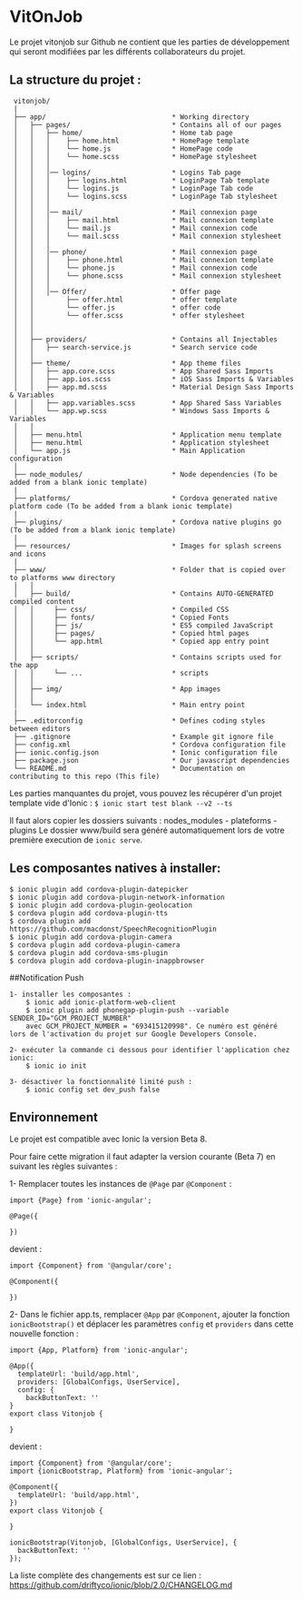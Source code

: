 # VitOnJob

Le projet vitonjob sur Github ne contient que les parties de développement qui seront modifiées par les différents
collaborateurs du projet.

## La structure du projet :

```
 vitonjob/
 |
 ├── app/                               * Working directory
 │   ├── pages/                         * Contains all of our pages
 │   │   ├── home/                      * Home tab page
 │   │   │    ├── home.html             * HomePage template
 │   │   │    └── home.js               * HomePage code
 │   │   │    └── home.scss             * HomePage stylesheet
 │   │   │
 │   │   │── logins/                    * Logins Tab page
 │   │   │    ├── logins.html           * LoginPage Tab template
 │   │   │    └── logins.js             * LoginPage Tab code
 │   │   │    └── logins.scss           * LoginPage Tab stylesheet
 │   │   │
 │   │   │── mail/                      * Mail connexion page
 │   │   │    ├── mail.html             * Mail connexion template
 │   │   │    └── mail.js               * Mail connexion code
 │   │   │    └── mail.scss             * Mail connexion stylesheet
 │   │   │
 │   │   │── phone/                     * Mail connexion page
 │   │   │    ├── phone.html            * Mail connexion template
 │   │   │    └── phone.js              * Mail connexion code
 │   │   │    └── phone.scss            * Mail connexion stylesheet
 │   │   │
 │   │   │── Offer/                     * Offer page
 │   │        ├── offer.html            * offer template
 │   │        └── offer.js              * offer code
 │   │        └── offer.scss            * offer stylesheet
 │   │
 │   │
 │   ├── providers/                     * Contains all Injectables
 │   │   ├── search-service.js          * Search service code
 │   │
 │   ├── theme/                         * App theme files
 │   │   ├── app.core.scss              * App Shared Sass Imports
 │   │   ├── app.ios.scss               * iOS Sass Imports & Variables
 │   │   ├── app.md.scss                * Material Design Sass Imports & Variables
 │   │   ├── app.variables.scss         * App Shared Sass Variables
 │   │   └── app.wp.scss                * Windows Sass Imports & Variables
 │   │
 │   ├── menu.html                      * Application menu template
 │   ├── menu.html                      * Application stylesheet
 │   └── app.js                         * Main Application configuration
 │
 ├── node_modules/                      * Node dependencies (To be added from a blank ionic template)
 |
 ├── platforms/                         * Cordova generated native platform code (To be added from a blank ionic template)
 |
 ├── plugins/                           * Cordova native plugins go (To be added from a blank ionic template)
 |
 ├── resources/                         * Images for splash screens and icons
 |
 ├── www/                               * Folder that is copied over to platforms www directory
 │   │
 │   ├── build/                         * Contains AUTO-GENERATED compiled content
 │   │     ├── css/                     * Compiled CSS
 │   │     ├── fonts/                   * Copied Fonts
 │   │     ├── js/                      * ES5 compiled JavaScript
 │   │     ├── pages/                   * Copied html pages
 │   │     └── app.html                 * Copied app entry point
 │   │
 │   ├── scripts/                       * Contains scripts used for the app
 │   │     └── ...                      * scripts
 │   │
 │   ├── img/                           * App images
 │   │
 │   └── index.html                     * Main entry point
 |
 ├── .editorconfig                      * Defines coding styles between editors
 ├── .gitignore                         * Example git ignore file
 ├── config.xml                         * Cordova configuration file
 ├── ionic.config.json                  * Ionic configuration file
 ├── package.json                       * Our javascript dependencies
 └── README.md                          * Documentation on contributing to this repo (This file)
 ```
Les parties manquantes du projet, vous pouvez les récupérer d'un projet template vide d'Ionic :
`$ ionic start test blank --v2 --ts`

Il faut alors copier les dossiers suivants : nodes_modules - plateforms - plugins
Le dossier www/build sera généré automatiquement lors de votre première execution de `ionic serve`.

## Les composantes natives à installer:

```
$ ionic plugin add cordova-plugin-datepicker
$ ionic plugin add cordova-plugin-network-information
$ ionic plugin add cordova-plugin-geolocation
$ cordova plugin add cordova-plugin-tts
$ cordova plugin add https://github.com/macdonst/SpeechRecognitionPlugin
$ ionic plugin add cordova-plugin-camera
$ cordova plugin add cordova-plugin-camera
$ cordova plugin add cordova-sms-plugin
$ cordova plugin add cordova-plugin-inappbrowser
```

##Notification Push
````
1- installer les composantes : 
	$ ionic add ionic-platform-web-client
	$ ionic plugin add phonegap-plugin-push --variable SENDER_ID="GCM_PROJECT_NUMBER"
	avec GCM_PROJECT_NUMBER = "693415120998". Ce numéro est généré lors de l'activation du projet sur Google Developers Console.

2- exécuter la commande ci dessous pour identifier l'application chez ionic: 
	$ ionic io init	

3- désactiver la fonctionnalité limité push : 
	$ ionic config set dev_push false
````

## Environnement

Le projet est compatible avec Ionic la version Beta 8.

Pour faire cette migration il faut adapter la version courante (Beta 7) en suivant les règles suivantes :

1- Remplacer toutes les instances de `@Page` par `@Component` :

```
import {Page} from 'ionic-angular';

@Page({

})
```
devient :
```
import {Component} from '@angular/core';

@Component({

})
```
2- Dans le fichier app.ts, remplacer `@App` par `@Component`, ajouter la fonction `ionicBootstrap()` et déplacer
les paramètres `config` et `providers` dans cette nouvelle fonction :

```
import {App, Platform} from 'ionic-angular';

@App({
  templateUrl: 'build/app.html',
  providers: [GlobalConfigs, UserService],
  config: {
    backButtonText: ''
}
export class Vitonjob {

}
```
devient :
```
import {Component} from '@angular/core';
import {ionicBootstrap, Platform} from 'ionic-angular';

@Component({
  templateUrl: 'build/app.html',
})
export class Vitonjob {

}

ionicBootstrap(Vitonjob, [GlobalConfigs, UserService], {
  backButtonText: ''
});
```

La liste complète des changements est sur ce lien :  https://github.com/driftyco/ionic/blob/2.0/CHANGELOG.md
